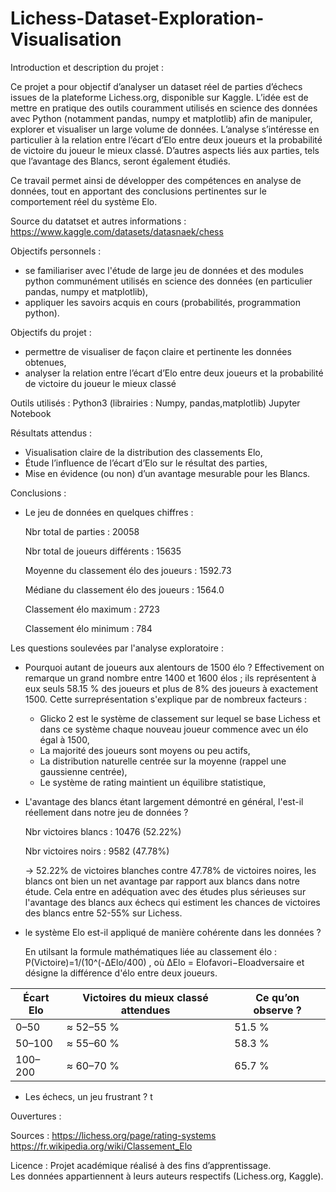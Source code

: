 
# Lichess-Dataset-Exploration-Visualisation

Introduction et description du projet :

Ce projet a pour objectif d’analyser un dataset réel de parties d’échecs issues de la plateforme Lichess.org, disponible sur Kaggle. 
L’idée est de mettre en pratique des outils couramment utilisés en science des données avec Python (notamment pandas, numpy et matplotlib) afin de manipuler, explorer et visualiser un large volume de données.
L’analyse s’intéresse en particulier à la relation entre l’écart d’Elo entre deux joueurs et la probabilité de victoire du joueur le mieux classé. D’autres aspects liés aux parties, tels que l’avantage des Blancs, seront également étudiés.

Ce travail permet ainsi de développer des compétences en analyse de données, tout en apportant des conclusions pertinentes sur le comportement réel du système Elo.

Source du datatset et autres informations :
https://www.kaggle.com/datasets/datasnaek/chess

Objectifs personnels :
- se familiariser avec l'étude de large jeu de données et des modules python communément utilisés en science des données (en particulier pandas, numpy et matplotlib),
- appliquer les savoirs acquis en cours (probabilités, programmation python).

Objectifs du projet :
- permettre de visualiser de façon claire et pertinente les données obtenues,
- analyser la relation entre l’écart d’Elo entre deux joueurs et la probabilité de victoire du joueur le mieux classé

Outils utilisés :
Python3 (librairies : Numpy, pandas,matplotlib)
Jupyter Notebook

Résultats attendus :
- Visualisation claire de la distribution des classements Elo,
- Étude l’influence de l’écart d’Elo sur le résultat des parties,
- Mise en évidence (ou non) d’un avantage mesurable pour les Blancs.

Conclusions : 

- Le jeu de données en quelques chiffres :

  Nbr total de parties :  20058

  Nbr total de joueurs différents : 15635
  
  Moyenne du classement élo des joueurs : 1592.73
  
  Médiane du classement élo des joueurs : 1564.0
  
  Classement élo maximum : 2723
  
  Classement élo minimum : 784
  
Les questions soulevées par l'analyse exploratoire :

- Pourquoi autant de joueurs aux alentours de 1500 élo ?
  Effectivement on remarque un grand nombre entre 1400 et 1600 élos ; ils représentent à eux seuls 58.15 % des joueurs et plus de 8% des joueurs à exactement 1500. Cette surreprésentation s'explique par de nombreux facteurs :
  - Glicko 2 est le système de classement sur lequel se base Lichess et dans ce système chaque nouveau joueur commence avec un élo égal à 1500,
  - La majorité des joueurs sont moyens ou peu actifs,
  - La distribution naturelle centrée sur la moyenne (rappel une gaussienne centrée),
  - Le système de rating maintient un équilibre statistique,
  
- L'avantage des blancs étant largement démontré en général, l'est-il réellement dans notre jeu de données ?

  Nbr victoires blancs : 10476 (52.22%)

  Nbr victoires noirs : 9582 (47.78%)
  
  ->  52.22% de victoires blanches contre 47.78% de victoires noires, les blancs ont bien un net avantage par rapport aux blancs dans notre étude. Cela entre en adéquation avec des études plus sérieuses sur l'avantage des blancs aux échecs qui estiment les chances de victoires des blancs entre  52-55% sur Lichess.

- le système Elo est-il appliqué de manière cohérente dans les données ?

  En utilsant la formule mathématiques liée au classement élo : P(Victoire)=1/(10^(-ΔElo/400​) , où ΔElo = Elofavori​−Eloadversaire​ et désigne la différence d'élo entre deux joueurs.

  
| Écart Elo | Victoires du mieux classé attendues | Ce qu’on observe ? |
| --------- | ----------------------------------- | ------------------ |
| 0–50      | ≈ 52–55 %                           | 51.5 %             |
| 50–100    | ≈ 55–60 %                           | 58.3 %             |
| 100–200   | ≈ 60–70 %                           | 65.7 %             | 

- Les échecs, un jeu frustrant ?
  t
  
Ouvertures :


Sources :
https://lichess.org/page/rating-systems
https://fr.wikipedia.org/wiki/Classement_Elo

Licence :
Projet académique réalisé à des fins d’apprentissage.  
Les données appartiennent à leurs auteurs respectifs (Lichess.org, Kaggle).
